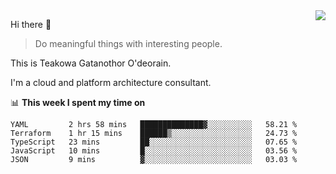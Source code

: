 <img align="right" src="https://github-readme-stats.vercel.app/api?username=Teakowa&show_icons=true&icon_color=2f80ed&text_color=718096&bg_color=ffffff&hide_title=true" />

Hi there 👋

> Do meaningful things with interesting people.

This is Teakowa Gatanothor O'deorain.

I'm a cloud and platform architecture consultant.

📊 **This week I spent my time on**
<!--START_SECTION:waka-->
```text
YAML         2 hrs 58 mins   ██████████████▓░░░░░░░░░░   58.21 % 
Terraform    1 hr 15 mins    ██████▒░░░░░░░░░░░░░░░░░░   24.73 % 
TypeScript   23 mins         ██░░░░░░░░░░░░░░░░░░░░░░░   07.65 % 
JavaScript   10 mins         █░░░░░░░░░░░░░░░░░░░░░░░░   03.56 % 
JSON         9 mins          ▓░░░░░░░░░░░░░░░░░░░░░░░░   03.03 % 
```
<!--END_SECTION:waka-->
